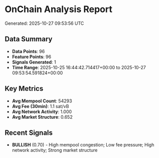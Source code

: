# OnChain Analysis Report
Generated: 2025-10-27 09:53:56 UTC

## Data Summary
- **Data Points**: 96
- **Feature Points**: 96
- **Signals Generated**: 1
- **Time Range**: 2025-10-25 16:44:42.714417+00:00 to 2025-10-27 09:53:54.591824+00:00

## Key Metrics
- **Avg Mempool Count**: 54293
- **Avg Fee (30min)**: 1.1 sat/vB
- **Avg Network Activity**: 1.000
- **Avg Market Structure**: 0.652

## Recent Signals
- **BULLISH** (0.70) - High mempool congestion; Low fee pressure; High network activity; Strong market structure

